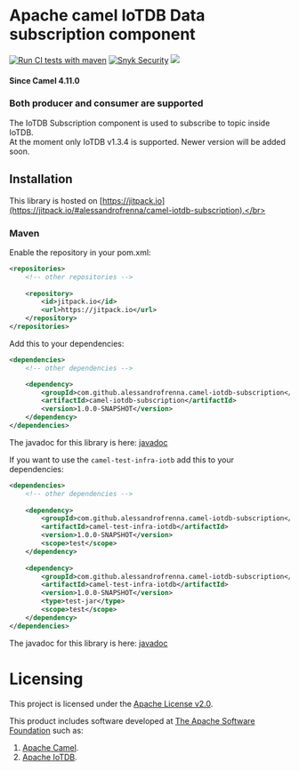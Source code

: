 # Apache camel IoTDB Data subscription component


[![Run CI tests with maven](https://github.com/alessandrofrenna/camel-iotdb-subscription/actions/workflows/ci.yml/badge.svg)](https://github.com/alessandrofrenna/camel-iotdb-subscription/actions/workflows/ci.yml) [![Snyk Security](https://github.com/alessandrofrenna/camel-iotdb-subscription/actions/workflows/snyk.yml/badge.svg)](https://github.com/alessandrofrenna/camel-iotdb-subscription/actions/workflows/snyk.yml) [![](https://jitpack.io/v/alessandrofrenna/camel-iotdb-subscription.svg)](https://jitpack.io/#alessandrofrenna/camel-iotdb-subscription) 

#### Since Camel 4.11.0
### Both producer and consumer are supported

The IoTDB Subscription component is used to subscribe to topic inside IoTDB.</br>
At the moment only IoTDB v1.3.4 is supported. Newer version will be added soon.

## Installation
This library is hosted on [https://jitpack.io](https://jitpack.io/#alessandrofrenna/camel-iotdb-subscription).</br>

### Maven

Enable the repository in your pom.xml:
```xml
<repositories>
    <!-- other repositories -->
    
    <repository>
        <id>jitpack.io</id>
        <url>https://jitpack.io</url>
    </repository>
</repositories>
```

Add this to your dependencies:
```xml
<dependencies>
    <!-- other dependencies -->

    <dependency>
        <groupId>com.github.alessandrofrenna.camel-iotdb-subscription</groupId>
        <artifactId>camel-iotdb-subscription</artifactId>
        <version>1.0.0-SNAPSHOT</version>
    </dependency>
</dependencies>
```
The javadoc for this library is here: [javadoc](https://javadoc.jitpack.io/com/github/alessandrofrenna/camel-iotdb-subscription/camel-iotdb-subscription/1.0.0-SNAPSHOT/javadoc/) 

If you want to use the `camel-test-infra-iotb` add this to your dependencies:
```xml
<dependencies>
    <!-- other dependencies -->
    
    <dependency>
        <groupId>com.github.alessandrofrenna.camel-iotdb-subscription</groupId>
        <artifactId>camel-test-infra-iotdb</artifactId>
        <version>1.0.0-SNAPSHOT</version>
        <scope>test</scope>
    </dependency>
    
    <dependency>
        <groupId>com.github.alessandrofrenna.camel-iotdb-subscription</groupId>
        <artifactId>camel-test-infra-iotdb</artifactId>
        <version>1.0.0-SNAPSHOT</version>
        <type>test-jar</type>
        <scope>test</scope>
    </dependency>
</dependencies>
```
The javadoc for this library is here: [javadoc](https://javadoc.jitpack.io/com/github/alessandrofrenna/camel-iotdb-subscription/camel-test-infra-iotdb/1.0.0-SNAPSHOT/javadoc/)

# Licensing
This project is licensed under the [Apache License v2.0](https://www.apache.org/licenses/LICENSE-2.0).

This product includes software developed at
[The Apache Software Foundation](https://www.apache.org/) such as:
1. [Apache Camel](https://camel.apache.org/).
2. [Apache IoTDB](https://iotdb.apache.org/).